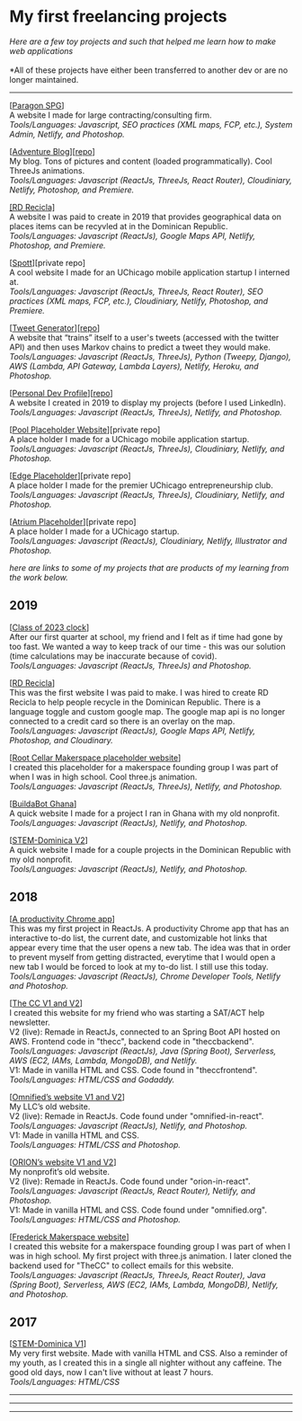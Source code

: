 # My first freelancing projects
*Here are a few toy projects and such that helped me learn how to make web applications* 
<br /><br />*All of these projects have either been transferred to another dev or are no longer maintained.

--------------------

[[Paragon SPG](https://www.paragonspg.com)]
<br /> A website I made for large contracting/consulting firm.
<br />*Tools/Languages: Javascript, SEO practices (XML maps, FCP, etc.), System Admin, Netlify, and Photoshop.* 

[[Adventure Blog](http://cookedcorn.casa)][[repo](https://github.com/simonmahns/mm)]
<br />My blog. Tons of pictures and content (loaded programmatically). Cool ThreeJs animations.
<br />*Tools/Languages: Javascript (ReactJs, ThreeJs, React Router), Cloudiniary, Netlify, Photoshop, and Premiere.*

[[RD Recicla]](https://condescending-khorana-5beed9.netlify.app)
<br />A website I was paid to create in 2019 that provides geographical data on places items can be recyvled at in the Dominican Republic.
<br />*Tools/Languages: Javascript (ReactJs), Google Maps API, Netlify, Photoshop, and Premiere.*

[[Spott](https://modest-kalam-580262.netlify.app)][private repo]
<br />A cool website I made for an UChicago mobile application startup I interned at.
<br />*Tools/Languages: Javascript (ReactJs, ThreeJs, React Router), SEO practices (XML maps, FCP, etc.), Cloudiniary, Netlify, Photoshop, and Premiere.* 

[[Tweet Generator](https://confident-pare-b6e027.netlify.app)][[repo](https://github.com/simonmahns/tweetgenerator)]
<br />A website that “trains” itself to a user's tweets (accessed with the twitter API) and then uses Markov chains to predict a tweet they would make.
<br />*Tools/Languages: Javascript (ReactJs, ThreeJs), Python (Tweepy, Django), AWS (Lambda, API Gateway, Lambda Layers), Netlify, Heroku, and Photoshop.*

[[Personal Dev Profile](http://simonmahns.tech)][[repo](https://github.com/pinknaut/prof)] 
<br />A website I created in 2019 to display my projects (before I used LinkedIn).
<br />*Tools/Languages: Javascript (ReactJs, ThreeJs), Netlify, and Photoshop.*

[[Pool Placeholder Website](https://pensive-jones-7f7e4c.netlify.app)][private repo]
<br />A place holder I made for a UChicago mobile application startup.
<br />*Tools/Languages: Javascript (ReactJs, ThreeJs), Cloudiniary, Netlify, and Photoshop.*

[[Edge Placeholder](https://compassionate-albattani-b0447b.netlify.app)][private repo]
<br />A place holder I made for the premier UChicago entrepreneurship club.
<br />*Tools/Languages: Javascript (ReactJs, ThreeJs), Cloudiniary, Netlify, and Photoshop.* 

[[Atrium Placeholder](https://atriumbeta.netlify.app)][private repo]
<br />A place holder I made for a UChicago startup.
<br />*Tools/Languages: Javascript (ReactJs), Cloudiniary, Netlify, Illustrator and Photoshop.* 

*here are links to some of my projects that are products of my learning from the work below.*

**2019**
--------------------
[[Class of 2023 clock](https://unruffled-mcclintock-886ffb.netlify.app)]
<br />After our first quarter at school, my friend and I felt as if time had gone by too fast. We wanted a way to keep track of our time - this was our solution (time calculations may be inaccurate because of covid).
<br />*Tools/Languages: Javascript (ReactJs, ThreeJs) and Photoshop.*

[[RD Recicla](https://rdrecicla.com)]
<br />This was the first website I was paid to make. I was hired to create RD Recicla to help people recycle in the Dominican Republic. There is a language toggle and custom google map. The google map api is no longer connected to a credit card so there is an overlay on the map.
<br />*Tools/Languages: Javascript (ReactJs), Google Maps API, Netlify, Photoshop, and Cloudinary.*

[[Root Cellar Makerspace placeholder website](https://lucid-kare-8f5870.netlify.app)]
<br />I created this placeholder for a makerspace founding group I was part of when I was in high school. Cool three.js animation.
<br />*Tools/Languages: Javascript (ReactJs, ThreeJs), Netlify, and Photoshop.*

[[BuildaBot Ghana](https://nifty-stallman-945b6b.netlify.app)]
<br />A quick website I made for a project I ran in Ghana with my old nonprofit.
<br />*Tools/Languages: Javascript (ReactJs), Netlify, and Photoshop.*

[[STEM-Dominica V2](https://sharp-hamilton-e9f332.netlify.app)]
<br />A quick website I made for a couple projects in the Dominican Republic with my old nonprofit.
<br />*Tools/Languages: Javascript (ReactJs), Netlify, and Photoshop.*


**2018**
--------------------
[[A productivity Chrome app](https://chrome.google.com/webstore/detail/pesto-aioli/baalpccnhigkkjhdaacgbkfopdcpbemp)]
<br />This was my first project in ReactJs. A productivity Chrome app that has an interactive to-do list, the current date, and customizable hot links that appear every time that the user opens a new tab. The idea was that in order to prevent myself from getting distracted, everytime that I would open a new tab I would be forced to look at my to-do list. I still use this today.
<br />*Tools/Languages: Javascript (ReactJs), Chrome Developer Tools, Netlify and Photoshop.*

[[The CC V1 and V2](https://zen-bartik-72f3de.netlify.app)]
<br />I created this website for my friend who was starting a SAT/ACT help newsletter.
<br />V2 (live): Remade in ReactJs, connected to an Spring Boot API hosted on AWS. Frontend code in "thecc", backend code in "theccbackend". 
<br />*Tools/Languages: Javascript (ReactJs), Java (Spring Boot), Serverless, AWS (EC2, IAMs, Lambda, MongoDB), and Netlify.*
<br />V1: Made in vanilla HTML and CSS. Code found in "theccfrontend".
<br />*Tools/Languages: HTML/CSS and Godaddy.*

[[Omnified’s website V1 and V2](https://relaxed-lewin-868bff.netlify.app)]
<br />My LLC’s old website. 
<br />V2 (live): Remade in ReactJs. Code found under "omnified-in-react".
<br />*Tools/Languages: Javascript (ReactJs), Netlify, and Photoshop.*
<br />V1: Made in vanilla HTML and CSS.
<br />*Tools/Languages: HTML/CSS and Photoshop.*

[[ORION’s website V1 and V2](https://vigorous-almeida-6f9b9c.netlify.app)]
<br />My nonprofit’s old website.
<br />V2 (live): Remade in ReactJs. Code found under "orion-in-react".
<br />*Tools/Languages: Javascript (ReactJs, React Router), Netlify, and Photoshop.*
<br />V1: Made in vanilla HTML and CSS. Code found under "omnified.org".
<br />*Tools/Languages: HTML/CSS and Photoshop.*

[[Frederick Makerspace website](https://optimistic-shaw-ad03fc.netlify.app)]
<br />I created this website for a makerspace founding group I was part of when I was in high school. My first project with three.js animation. I later cloned the backend used for "TheCC" to collect emails for this website.
<br />*Tools/Languages: Javascript (ReactJs, ThreeJs, React Router), Java (Spring Boot), Serverless, AWS (EC2, IAMs, Lambda, MongoDB), Netlify, and Photoshop.*


**2017**
--------------------
[[STEM-Dominica V1](http://simonmahns.github.io)] 
<br />My very first website. Made with vanilla HTML and CSS. Also a reminder of my youth, as I created this in a single all nighter without any caffeine. The good old days, now I can't live without at least 7 hours. 
<br />*Tools/Languages: HTML/CSS*

--------------------
--------------------
--------------------



